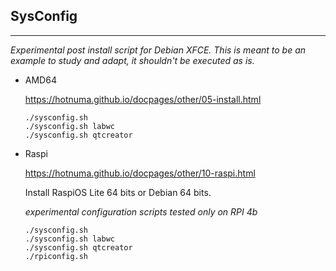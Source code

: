 <link href="style.css" rel="stylesheet"></link>

## SysConfig

---

*Experimental post install script for Debian XFCE.
This is meant to be an example to study and adapt,
it shouldn't be executed as is.*

* AMD64
    
    https://hotnuma.github.io/docpages/other/05-install.html  

    ```
    ./sysconfig.sh
    ./sysconfig.sh labwc
    ./sysconfig.sh qtcreator
    ```
    
* Raspi

    https://hotnuma.github.io/docpages/other/10-raspi.html  
    
    Install RaspiOS Lite 64 bits or Debian 64 bits.
    
    *experimental configuration scripts tested only on RPI 4b*

    ```
    ./sysconfig.sh
    ./sysconfig.sh labwc
    ./sysconfig.sh qtcreator
    ./rpiconfig.sh
    ```

